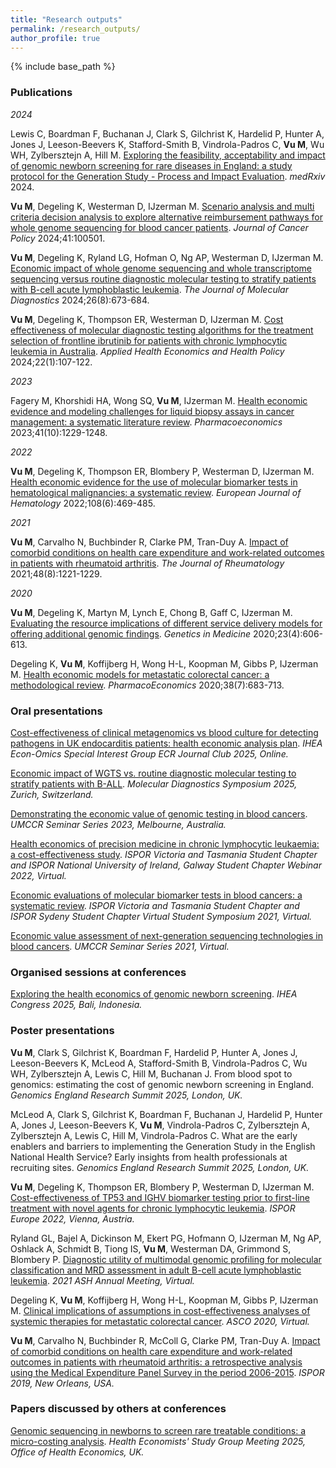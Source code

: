 ```yaml
---
title: "Research outputs"
permalink: /research_outputs/
author_profile: true
---
```


{% include base_path %}


<H3>Publications</H3>


<i>2024</i>

Lewis C, Boardman F, Buchanan J, Clark S, Gilchrist K, Hardelid P, Hunter A, Jones J, Leeson-Beevers K, Stafford-Smith B, Vindrola-Padros C, <b>Vu M</b>,  Wu WH, Zylbersztejn A, Hill M. <a href="https://www.medrxiv.org/content/10.1101/2024.05.14.24307295v1">Exploring the feasibility, acceptability and impact of genomic newborn screening for rare diseases in England: a study protocol for the Generation Study - Process and Impact Evaluation</a>. <i>medRxiv</i> 2024.

<b>Vu M</b>, Degeling K, Westerman D, IJzerman M. <a href="https://doi.org/10.1016/j.jcpo.2024.100501">Scenario analysis and multi criteria decision analysis to explore alternative reimbursement pathways for whole genome sequencing for blood cancer patients</a>. <i>Journal of Cancer Policy</i> 2024;41:100501.	

<b>Vu M</b>, Degeling K, Ryland LG, Hofman O, Ng AP, Westerman D, IJzerman M. <a href="https://doi.org/10.1016/j.jmoldx.2024.04.006">Economic impact of whole genome sequencing and whole transcriptome sequencing versus routine diagnostic molecular testing to stratify patients with B-cell acute lymphoblastic leukemia</a>. <i>The Journal of Molecular Diagnostics</i> 2024;26(8):673-684.

<b>Vu M</b>, Degeling K, Thompson ER, Westerman D, IJzerman M. <a href="https://doi.org/10.1007/s40258-023-00826-4">Cost effectiveness of molecular diagnostic testing algorithms for the treatment selection of frontline ibrutinib for patients with chronic lymphocytic leukemia in Australia</a>. <i>Applied Health Economics and Health Policy</i> 2024;22(1):107-122.

<i>2023</i>

Fagery M, Khorshidi HA, Wong SQ, <b>Vu M</b>, IJzerman M. <a href="https://doi.org/10.1007/s40273-023-01292-5">Health economic evidence and modeling challenges for liquid biopsy assays in cancer management: a systematic literature review</a>. <i>Pharmacoeconomics</i> 2023;41(10):1229-1248.

<i>2022</i>

<b>Vu M</b>, Degeling K, Thompson ER, Blombery P, Westerman D, IJzerman M. <a href="https://doi.org/10.1111/ejh.13755">Health economic evidence for the use of molecular biomarker tests in hematological malignancies: a systematic review</a>. <i>European Journal of Hematology</i> 2022;108(6):469-485.

<i>2021</i>

<b>Vu M</b>, Carvalho N, Buchbinder R, Clarke PM, Tran-Duy A. <a href="https://doi.org/10.3899/jrheum.200231">Impact of comorbid conditions on health care expenditure and work-related outcomes in patients with rheumatoid arthritis</a>. <i>The Journal of Rheumatology</i> 2021;48(8):1221-1229.

<i>2020</i>

<b>Vu M</b>, Degeling K, Martyn M, Lynch E, Chong B, Gaff C, IJzerman M. <a href="https://doi.org/10.1038/s41436-020-01030-8">Evaluating the resource implications of different service delivery models for offering additional genomic findings</a>. <i> Genetics in Medicine </i> 2020;23(4):606-613.

Degeling K, <b>Vu M</b>, Koffijberg H, Wong H-L, Koopman M, Gibbs P, IJzerman M. <a href="https://doi.org/10.1007/s40273-020-00908-4">Health economic models for metastatic colorectal cancer: a methodological review</a>. <i>PharmacoEconomics</i> 2020;38(7):683-713.

<H3>Oral presentations</H3>

<a href="https://healtheconomics.org/event/early-career-researcher-ecr-journal-club/">Cost-effectiveness of clinical metagenomics vs blood culture for detecting pathogens in UK endocarditis patients: health economic analysis plan</a>. <i>IHEA Econ-Omics Special Interest Group ECR Journal Club 2025, Online.</i>

<a href="https://molekularediagnostik.ch/images/pdf/MD_Einl_Symposium_25_final.pdf">Economic impact of WGTS vs. routine diagnostic molecular testing to stratify patients with B-ALL</a>. <i>Molecular Diagnostics Symposium 2025, Zurich, Switzerland.</i>

<a href="https://genomic-cancer-medicine.unimelb.edu.au/news-and-events/events/seminar-martin-vu-and-bishma-jayathilaka">Demonstrating the economic value of genomic testing in blood cancers</a>. <i>UMCCR Seminar Series 2023, Melbourne, Australia.</i>   

<a href="https://www.ispor.org/docs/default-source/student-newsletters/november-2023-ispor-student-newsletter.pdf?sfvrsn=a57516b5_1">Health economics of precision medicine in chronic lymphocytic leukaemia: a cost-effectiveness study</a>. <i>ISPOR Victoria and Tasmania Student Chapter and ISPOR National University of Ireland, Galway Student Chapter Webinar 2022, Virtual.</i>

<a href="https://isporac.org/event/virtual-student-symposium-2021-preparing-health-systems-for-the-future/">Economic evaluations of molecular biomarker tests in blood cancers: a systematic review</a>. <i>ISPOR Victoria and Tasmania Student Chapter and ISPOR Sydeny Student Chapter Virtual Student Symposium 2021, Virtual.</i>

<a href="https://genomic-cancer-medicine.unimelb.edu.au/news-and-events/events/seminar-economic-value-assessment-of-next-generation-sequencing-technologies-in-blood-cancers">Economic value assessment of next-generation sequencing technologies in blood cancers</a>. <i>UMCCR Seminar Series 2021, Virtual.</i>  

<H3>Organised sessions at conferences</H3>

<a href="https://healtheconomics.confex.com/healtheconomics/2025/meetingapp.cgi/Session/3006">Exploring the health economics of genomic newborn screening</a>. <i>IHEA Congress 2025, Bali, Indonesia.</i>

<H3>Poster presentations</H3>

<b>Vu M</b>, Clark S, Gilchrist K, Boardman F, Hardelid P, Hunter A, Jones J, Leeson-Beevers K, McLeod A, Stafford-Smith B, Vindrola-Padros C, Wu WH, Zylbersztejn A, Lewis C, Hill M, Buchanan J. From blood spot to genomics: estimating the cost of genomic newborn screening in England. <i>Genomics England Research Summit 2025, London, UK.</i>

McLeod A, Clark S, Gilchrist K, Boardman F, Buchanan J, Hardelid P, Hunter A, Jones J, Leeson-Beevers K, <b>Vu M</b>, Vindrola-Padros C, Zylbersztejn A, Zylbersztejn A, Lewis C, Hill M, Vindrola-Padros C. What are the early enablers and barriers to implementing the Generation Study in the English National Health Service? Early insights from health professionals at recruiting sites. <i>Genomics England Research Summit 2025, London, UK.</i>

<b>Vu M</b>, Degeling K, Thompson ER, Blombery P, Westerman D, IJzerman M. <a href="https://www.valueinhealthjournal.com/article/S1098-3015(22)02597-9/fulltext">Cost-effectiveness of TP53 and IGHV biomarker testing prior to first-line treatment with novel agents for chronic lymphocytic leukemia</a>. <i>ISPOR Europe 2022, Vienna, Austria.</i>

Ryland GL, Bajel A, Dickinson M, Ekert PG, Hofmann O, IJzerman M, Ng AP, Oshlack A, Schmidt B, Tiong IS, <b>Vu M</b>, Westerman DA, Grimmond S, Blombery P. <a href="https://ashpublications.org/blood/article/138/Supplement%201/274/479558/Diagnostic-Utility-of-Multimodal-Genomic-Profiling">Diagnostic utility of multimodal genomic profiling for molecular classification and MRD assessment in adult B-cell acute lymphoblastic leukemia</a>. <i>2021 ASH Annual Meeting, Virtual.</i>

Degeling K, <b>Vu M</b>, Koffijberg H, Wong H-L, Koopman M, Gibbs P, IJzerman M. <a href="https://ascopubs.org/doi/10.1200/JCO.2020.38.15_suppl.e16021"> Clinical implications of assumptions in cost-effectiveness analyses of systemic therapies for metastatic colorectal cancer</a>. <i>ASCO 2020, Virtual.</i>

<b>Vu M</b>, Carvalho N, Buchbinder R, McColl G, Clarke PM, Tran-Duy A. <a href="https://www.valueinhealthjournal.com/article/S1098-3015(19)32030-3/fulltext">Impact of comorbid conditions on health care expenditure and work-related outcomes in patients with rheumatoid arthritis: a retrospective analysis using the Medical Expenditure Panel Survey in the period 2006-2015</a>. <i>ISPOR 2019, New Orleans, USA.</i>

<H3>Papers discussed by others at conferences</H3>

<a href="https://hesg.org.uk/wp-content/uploads/2025/05/HESG-Summer-25-Final-Programme-1.pdf">Genomic sequencing in newborns to screen rare treatable conditions: a micro-costing analysis</a>. <i>Health Economists' Study Group Meeting 2025, Office of Health Economics, UK.</i>


